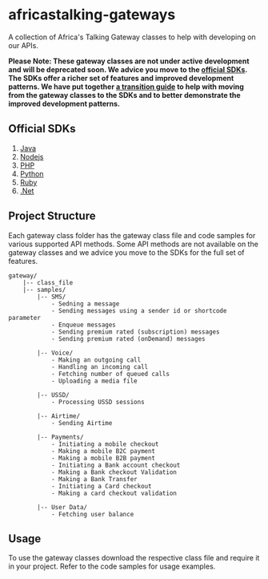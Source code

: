 # africastalking-gateways

A collection of Africa's Talking Gateway classes to help with developing on our APIs.

**Please Note: These gateway classes are not under active development and will be deprecated soon. We advice you move to the [official SDKs](#official-sdks).
The SDKs offer a richer set of features and improved development patterns. We have put together [a transition guide](https://blog.africastalking.com/) to help with moving from the gateway classes to the SDKs and to better demonstrate the improved development patterns.**

## Official SDKs
1. [Java](https://github.com/AfricasTalkingLtd/africastalking-java)
2. [Nodejs](https://github.com/AfricasTalkingLtd/africastalking-node.js)
3. [PHP](https://github.com/AfricasTalkingLtd/africastalking-php)
4. [Python](https://github.com/AfricasTalkingLtd/africastalking-python)
5. [Ruby](https://github.com/AfricasTalkingLtd/africastalking-ruby)
6. [.Net](https://github.com/AfricasTalkingLtd/africastalking.Net)

## Project Structure

Each gateway class folder has the gateway class file and code samples for various supported API methods. Some API methods are not available on the gateway classes and we advice you move to the SDKs for the full set of features.

```
gateway/
    |-- class_file
    |-- samples/
        |-- SMS/
            - Sedning a message
            - Sending messages using a sender id or shortcode parameter
            - Enqueue messages
            - Sending premium rated (subscription) messages
            - Sending premium rated (onDemand) messages

        |-- Voice/
            - Making an outgoing call
            - Handling an incoming call
            - Fetching number of queued calls
            - Uploading a media file

        |-- USSD/
            - Processing USSD sessions

        |-- Airtime/
            - Sending Airtime

        |-- Payments/
            - Initiating a mobile checkout
            - Making a mobile B2C payment
            - Making a mobile B2B payment
            - Initiating a Bank account checkout
            - Making a Bank checkout Validation
            - Making a Bank Transfer
            - Initiating a Card checkout
            - Making a card checkout validation

        |-- User Data/
            - Fetching user balance
```

## Usage

To use the gateway classes download the respective class file and require it in your project. Refer to the code samples for usage examples.

